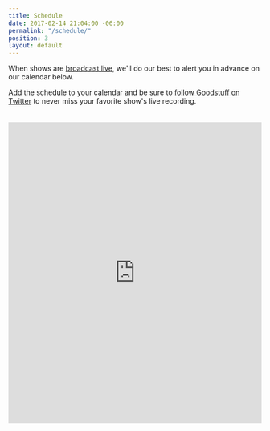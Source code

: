 ```yaml
---
title: Schedule
date: 2017-02-14 21:04:00 -06:00
permalink: "/schedule/"
position: 3
layout: default
---
```


When shows are [broadcast live](/live/), we'll do our best to alert you in advance on our calendar below.

Add the schedule to your calendar and be sure to [follow Goodstuff on Twitter](https://www.twitter.com/goodstufffm) to never miss your favorite show's live recording.

<iframe frameborder="0" height="600" scrolling="no" src="https://www.google.com/calendar/embed?showTitle=0&height=600&wkst=1&bgcolor=%23FFFFFF&src=ee2j65v51bp0oi1gdh3n8amaqs%40group.calendar.google.com&color=%23711616&ctz=America%2FChicago" style=" border-width:0; margin-top: 20px; " width="100%"></iframe>
